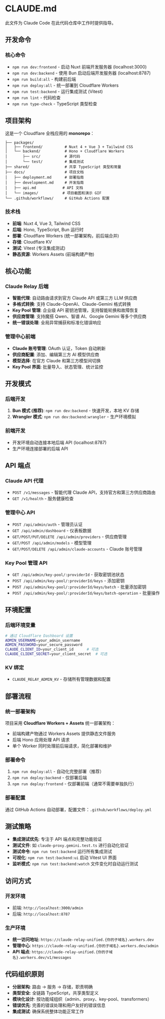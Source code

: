 # CLAUDE.md

此文件为 Claude Code 在此代码仓库中工作时提供指导。

## 开发命令

### 核心命令
- `npm run dev:frontend` - 启动 Nuxt 前端开发服务器 (localhost:3000)
- `npm run dev:backend` - 使用 Bun 启动后端开发服务器 (localhost:8787)
- `npm run build:all` - 构建前后端
- `npm run deploy:all` - 统一部署到 Cloudflare Workers
- `npm run test:backend` - 运行集成测试 (Vitest)
- `npm run lint` - 代码检查
- `npm run type-check` - TypeScript 类型检查

## 项目架构

这是一个 Cloudflare 全栈应用的 **monorepo**：

```
├── packages/
│   ├── frontend/          # Nuxt 4 + Vue 3 + Tailwind CSS
│   └── backend/           # Hono + Cloudflare Workers
│       ├── src/           # 源代码
│       └── test/          # 集成测试
├── shared/                # 共享 TypeScript 类型和常量
├── docs/                  # 项目文档
│   ├── deployment.md      # 部署指南
│   ├── development.md     # 开发指南
│   ├── api.md            # API 文档
│   └── images/           # 项目截图和演示 GIF
└── .github/workflows/     # GitHub Actions 配置
```

### 技术栈
- **前端**: Nuxt 4, Vue 3, Tailwind CSS
- **后端**: Hono, TypeScript, Bun 运行时
- **部署**: Cloudflare Workers (统一部署架构，前后端合并)
- **存储**: Cloudflare KV
- **测试**: Vitest (专注集成测试)
- **静态资源**: Workers Assets (前端构建产物)

## 核心功能

### Claude Relay 后端
- **智能代理**: 自动路由请求到官方 Claude API 或第三方 LLM 供应商
- **多格式转换**: 支持 Claude-OpenAI、Claude-Gemini 格式转换
- **Key Pool 管理**: 企业级 API 密钥池管理，支持智能轮换和故障恢复
- **供应商管理**: 支持魔搭 Qwen、智谱 AI、Google Gemini 等多个供应商
- **统一错误处理**: 全局异常捕获和标准化错误响应

### 管理中心前端
- **Claude 账号管理**: OAuth 认证，Token 自动刷新
- **供应商配置**: 添加、编辑第三方 AI 模型供应商
- **模型选择**: 在官方 Claude 和第三方模型间切换
- **Key Pool 界面**: 批量导入、状态管理、统计监控

## 开发模式

### 后端开发
1. **Bun 模式 (推荐)**: `npm run dev:backend` - 快速开发，本地 KV 存储
2. **Wrangler 模式**: `npm run dev:backend:wrangler` - 生产环境模拟

### 前端开发
- 开发环境自动连接本地后端 API (localhost:8787)
- 生产环境连接部署的后端 API

## API 端点

### Claude API 代理
- `POST /v1/messages` - 智能代理 Claude API，支持官方和第三方供应商路由
- `GET /v1/health` - 服务健康检查

### 管理中心 API
- `POST /api/admin/auth` - 管理员认证
- `GET /api/admin/dashboard` - 仪表板数据
- `GET/POST/PUT/DELETE /api/admin/providers` - 供应商管理
- `GET/POST /api/admin/models` - 模型管理
- `GET/POST/DELETE /api/admin/claude-accounts` - Claude 账号管理

### Key Pool 管理 API
- `GET /api/admin/key-pool/:providerId` - 获取密钥池状态
- `POST /api/admin/key-pool/:providerId/keys` - 添加密钥
- `POST /api/admin/key-pool/:providerId/keys/batch` - 批量添加密钥
- `POST /api/admin/key-pool/:providerId/keys/batch-operation` - 批量操作

## 环境配置

### 后端环境变量
```bash
# 通过 Cloudflare Dashboard 设置
ADMIN_USERNAME=your_admin_username
ADMIN_PASSWORD=your_secure_password
CLAUDE_CLIENT_ID=your_client_id      # 可选
CLAUDE_CLIENT_SECRET=your_client_secret  # 可选
```

### KV 绑定
- `CLAUDE_RELAY_ADMIN_KV` - 存储所有管理数据和配置

## 部署流程

### 统一部署架构
项目采用 **Cloudflare Workers + Assets** 统一部署架构：
- 前端构建产物通过 Workers Assets 提供静态文件服务
- 后端 Hono 应用处理 API 请求
- 单个 Worker 同时处理前后端请求，简化部署和维护

### 部署命令
1. `npm run deploy:all` - 自动化完整部署（推荐）
2. `npm run deploy:backend` - 仅部署后端
3. `npm run deploy:frontend` - 仅部署前端（通常不需要单独执行）

### 部署配置
通过 GitHub Actions 自动部署，配置文件：`.github/workflows/deploy.yml`

## 测试策略

- **集成测试优先**: 专注于 API 端点和完整功能验证
- **测试文件**: 如 `claude-proxy.gemini.test.ts` 进行自动化验证
- **测试命令**: `npm run test:backend` 运行所有集成测试
- **可视化**: `npm run test:backend:ui` 启动 Vitest UI 界面
- **监听模式**: `npm run test:backend:watch` 文件变化时自动运行测试

## 访问方式

### 开发环境
- 前端: `http://localhost:3000/admin`
- 后端: `http://localhost:8787`

### 生产环境
- **统一访问地址**: `https://claude-relay-unified.{你的子域名}.workers.dev`
- **管理中心**: `https://claude-relay-unified.{你的子域名}.workers.dev/admin`
- **API 端点**: `https://claude-relay-unified.{你的子域名}.workers.dev/v1/messages`

## 代码组织原则

- **分层架构**: 路由 → 服务 → 存储，职责明确
- **类型安全**: 全链路 TypeScript，共享类型定义
- **模块化设计**: 按功能域组织（admin、proxy、key-pool、transformers）
- **错误优先**: 完善的错误处理和用户友好的错误信息
- **集成测试**: 确保系统整体功能正常工作